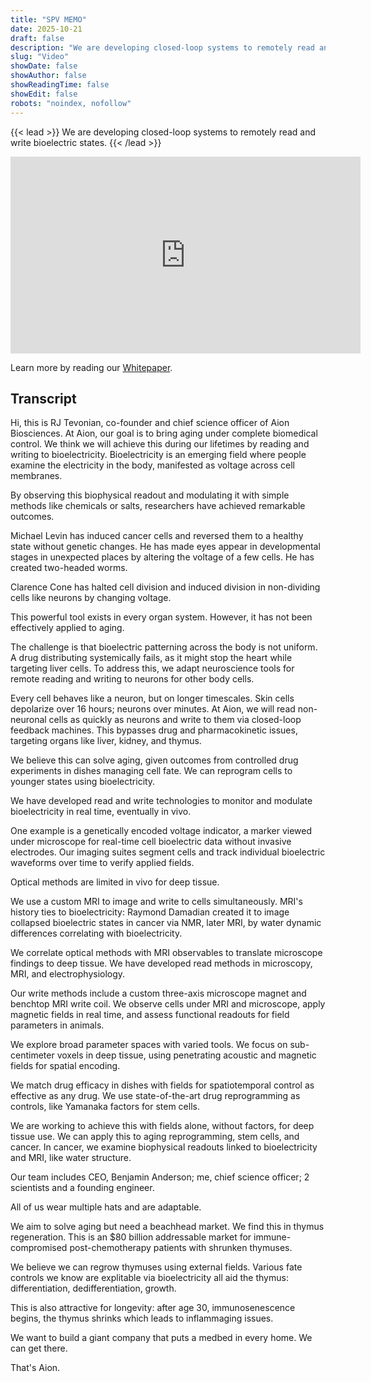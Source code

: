 ```yaml
---
title: "SPV MEMO"
date: 2025-10-21
draft: false
description: "We are developing closed-loop systems to remotely read and write bioelectric states."
slug: "Video"
showDate: false
showAuthor: false
showReadingTime: false
showEdit: false
robots: "noindex, nofollow"
---
```

{{< lead >}}
We are developing closed-loop systems to remotely read and write bioelectric states.
{{< /lead >}}

<iframe width="560" height="315" src="https://www.youtube.com/embed/HR614g1jT4k" title="YouTube video player" frameborder="0" allow="accelerometer; autoplay; clipboard-write; encrypted-media; gyroscope; picture-in-picture; web-share" referrerpolicy="strict-origin-when-cross-origin" allowfullscreen></iframe>

Learn more by reading our [Whitepaper](https://www.aion.bio/aion.pdf).

## Transcript
Hi, this is RJ Tevonian, co-founder and chief science officer of Aion Biosciences.
At Aion, our goal is to bring aging under complete biomedical control.
We think we will achieve this during our lifetimes by reading and writing to bioelectricity.
Bioelectricity is an emerging field where people examine the electricity in the body, manifested as voltage across cell membranes.

By observing this biophysical readout and modulating it with simple methods like chemicals or salts, researchers have achieved remarkable outcomes.

Michael Levin has induced cancer cells and reversed them to a healthy state without genetic changes. He has made eyes appear in developmental stages in unexpected places by altering the voltage of a few cells. He has created two-headed worms.

Clarence Cone has halted cell division and induced division in non-dividing cells like neurons by changing voltage.

This powerful tool exists in every organ system. However, it has not been effectively applied to aging.

The challenge is that bioelectric patterning across the body is not uniform. A drug distributing systemically fails, as it might stop the heart while targeting liver cells. To address this, we adapt neuroscience tools for remote reading and writing to neurons for other body cells.

Every cell behaves like a neuron, but on longer timescales. Skin cells depolarize over 16 hours; neurons over minutes. At Aion, we will read non-neuronal cells as quickly as neurons and write to them via closed-loop feedback machines. This bypasses drug and pharmacokinetic issues, targeting organs like liver, kidney, and thymus.

We believe this can solve aging, given outcomes from controlled drug experiments in dishes managing cell fate. We can reprogram cells to younger states using bioelectricity.

We have developed read and write technologies to monitor and modulate bioelectricity in real time, eventually in vivo.

One example is a genetically encoded voltage indicator, a marker viewed under microscope for real-time cell bioelectric data without invasive electrodes. Our imaging suites segment cells and track individual bioelectric waveforms over time to verify applied fields.

Optical methods are limited in vivo for deep tissue.

We use a custom MRI to image and write to cells simultaneously. MRI's history ties to bioelectricity: Raymond Damadian created it to image collapsed bioelectric states in cancer via NMR, later MRI, by water dynamic differences correlating with bioelectricity.

We correlate optical methods with MRI observables to translate microscope findings to deep tissue. We have developed read methods in microscopy, MRI, and electrophysiology.

Our write methods include a custom three-axis microscope magnet and benchtop MRI write coil. We observe cells under MRI and microscope, apply magnetic fields in real time, and assess functional readouts for field parameters in animals.

We explore broad parameter spaces with varied tools. We focus on sub-centimeter voxels in deep tissue, using penetrating acoustic and magnetic fields for spatial encoding.

We match drug efficacy in dishes with fields for spatiotemporal control as effective as any drug. We use state-of-the-art drug reprogramming as controls, like Yamanaka factors for stem cells.

We are working to achieve this with fields alone, without factors, for deep tissue use. We can apply this to aging reprogramming, stem cells, and cancer. In cancer, we examine biophysical readouts linked to bioelectricity and MRI, like water structure.

Our team includes CEO, Benjamin Anderson; me, chief science officer; 2 scientists and a founding engineer.

All of us wear multiple hats and are adaptable.

We aim to solve aging but need a beachhead market. We find this in thymus regeneration. This is an $80 billion addressable market for immune-compromised post-chemotherapy patients with shrunken thymuses.

We believe we can regrow thymuses using external fields. Various fate controls we know are explitable via bioelectricity all aid the thymus: differentiation, dedifferentiation, growth.

This is also attractive for longevity: after age 30, immunosenescence begins, the thymus shrinks which leads to inflammaging issues.

We want to build a giant company that puts a medbed in every home.
We can get there.

That's Aion.